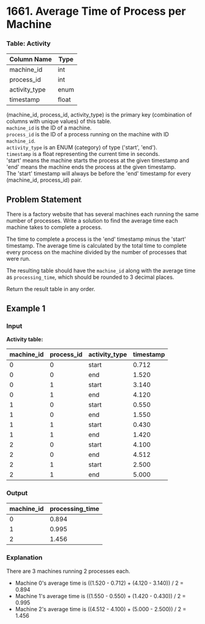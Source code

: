 # 1661. Average Time of Process per Machine

### Table: Activity

| Column Name   | Type  |
| ------------- | ----- |
| machine_id    | int   |
| process_id    | int   |
| activity_type | enum  |
| timestamp     | float |

(machine_id, process_id, activity_type) is the primary key (combination of columns with unique values) of this table.  
`machine_id` is the ID of a machine.  
`process_id` is the ID of a process running on the machine with ID `machine_id`.  
`activity_type` is an ENUM (category) of type ('start', 'end').  
`timestamp` is a float representing the current time in seconds.  
'start' means the machine starts the process at the given timestamp and 'end' means the machine ends the process at the given timestamp.  
The 'start' timestamp will always be before the 'end' timestamp for every (machine_id, process_id) pair.

## Problem Statement

There is a factory website that has several machines each running the same number of processes. Write a solution to find the average time each machine takes to complete a process.

The time to complete a process is the 'end' timestamp minus the 'start' timestamp. The average time is calculated by the total time to complete every process on the machine divided by the number of processes that were run.

The resulting table should have the `machine_id` along with the average time as `processing_time`, which should be rounded to 3 decimal places.

Return the result table in any order.

## Example 1

### Input

**Activity table:**

| machine_id | process_id | activity_type | timestamp |
| ---------- | ---------- | ------------- | --------- |
| 0          | 0          | start         | 0.712     |
| 0          | 0          | end           | 1.520     |
| 0          | 1          | start         | 3.140     |
| 0          | 1          | end           | 4.120     |
| 1          | 0          | start         | 0.550     |
| 1          | 0          | end           | 1.550     |
| 1          | 1          | start         | 0.430     |
| 1          | 1          | end           | 1.420     |
| 2          | 0          | start         | 4.100     |
| 2          | 0          | end           | 4.512     |
| 2          | 1          | start         | 2.500     |
| 2          | 1          | end           | 5.000     |

### Output

| machine_id | processing_time |
| ---------- | --------------- |
| 0          | 0.894           |
| 1          | 0.995           |
| 2          | 1.456           |

### Explanation

There are 3 machines running 2 processes each.

- Machine 0's average time is ((1.520 - 0.712) + (4.120 - 3.140)) / 2 = 0.894
- Machine 1's average time is ((1.550 - 0.550) + (1.420 - 0.430)) / 2 = 0.995
- Machine 2's average time is ((4.512 - 4.100) + (5.000 - 2.500)) / 2 = 1.456
